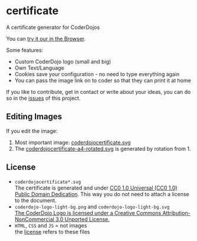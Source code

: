 # certificate
A certificate generator for CoderDojos

You can [try it our in the Browser][web].

Some features:
- Custom CoderDojo logo (small and big)
- Own Text/Language
- Cookies save your configuration - no need to type everything again
- You can pass the image link on to coder so that they can print it at home

If you like to contribute, get in contact or write about your ideas, you can do so in the [issues](https://github.com/CoderDojoPotsdam/certificate/issues) of this project.

Editing Images
--------------

If you edit the image:
1. Most important image: [coderdojocertificate.svg](coderdojocertificate.svg)
2. The [coderdojocertificate-a4-rotated.svg](coderdojocertificate-a4-rotated.svg) is generated by rotation from 1.

License
-------

- `coderdojocertificate*.svg`  
  The certificate is generated and under [ CC0 1.0 Universal (CC0 1.0) Public Domain Dedication](https://creativecommons.org/publicdomain/zero/1.0/). This way you do not need to attach a license to the document.
- `coderdojo-logo-light-bg.png` and `coderdojo-logo-light-bg.svg`  
  [The CoderDojo Logo is licensed under a Creative Commons Attribution-NonCommercial 3.0 Unported License.](http://creativecommons.org/licenses/by-nc/3.0/deed.en_US)
- `HTML`, `CSS` and `JS` = not images  
  the [license](LICENSE) refers to these files

[web]: https://coderdojopotsdam.github.io/certificate/


